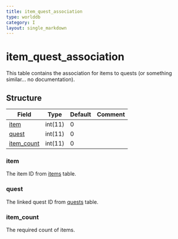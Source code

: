 ```yaml
---
title: item_quest_association
type: worlddb
category: I
layout: single_markdown
---
```


# item_quest_association
This table contains the association for items to quests (or something similar... no documentation).

## Structure

Field                                                                                      | Type    | Default | Comment
------------------------------------------------------------------------------------------ | ------- | ------- | -------
[item](#item)             | int(11) | 0       |        
[quest](#quest)           | int(11) | 0       |        
[item_count](#item_count) | int(11) | 0       |        

### item

The item ID from [items](http://www.ascemu.org/wiki/index.php?title=Items&action=edit&redlink=1 "Items (page does not exist)") table.

### quest

The linked quest ID from [quests](http://www.ascemu.org/wiki/index.php?title=Quests&action=edit&redlink=1 "Quests (page does not exist)") table.

### item_count

The required count of items.